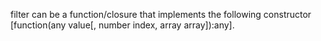 filter can be a function/closure that implements the following constructor [function(any value[, number index, array array]):any].